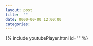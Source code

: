 ```yaml
---
layout: post
title:  ""
date: 0000-00-00 12:00:00
categories:
---
```

{% include youtubePlayer.html id="" %}
